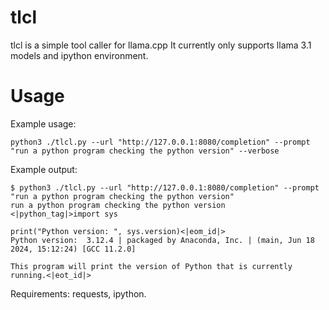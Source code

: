 # tlcl
tlcl is a simple tool caller for llama.cpp
It currently only supports llama 3.1 models and ipython environment.

# Usage

Example usage:

```python3 ./tlcl.py --url "http://127.0.0.1:8080/completion" --prompt "run a python program checking the python version" --verbose```

Example output:

```
$ python3 ./tlcl.py --url "http://127.0.0.1:8080/completion" --prompt "run a python program checking the python version"
run a python program checking the python version
<|python_tag|>import sys

print("Python version: ", sys.version)<|eom_id|>
Python version:  3.12.4 | packaged by Anaconda, Inc. | (main, Jun 18 2024, 15:12:24) [GCC 11.2.0]

This program will print the version of Python that is currently running.<|eot_id|>
```

Requirements: requests, ipython.
